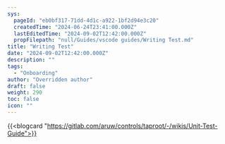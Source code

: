 ```yaml
---
sys:
  pageId: "eb0bf317-71dd-4d1c-a922-1bf2d94e3c20"
  createdTime: "2024-06-24T23:41:00.000Z"
  lastEditedTime: "2024-09-02T12:42:00.000Z"
  propFilepath: "null/Guides/vscode guides/Writing Test.md"
title: "Writing Test"
date: "2024-09-02T12:42:00.000Z"
description: ""
tags:
  - "Onboarding"
author: "Overridden author"
draft: false
weight: 290
toc: false
icon: ""
---
```


{{<blogcard "https://gitlab.com/aruw/controls/taproot/-/wikis/Unit-Test-Guide">}}
